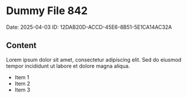 # Dummy File 842

Date: 2025-04-03
ID: 12DAB20D-ACCD-45E6-8B51-5E1CA14AC32A

## Content

Lorem ipsum dolor sit amet, consectetur adipiscing elit.
Sed do eiusmod tempor incididunt ut labore et dolore magna aliqua.

* Item 1
* Item 2
* Item 3

